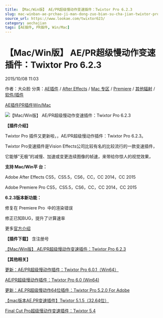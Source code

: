 ```yaml
---
title: 【Mac/Win版】 AE/PR超级慢动作变速插件：Twixtor Pro 6.2.3
slug: mac-winban-ae-prchao-ji-man-dong-zuo-bian-su-cha-jian-twixtor-pro-6-2-3
source_url: https://www.lookae.com/twixtor623/
category: aechajian
tags: [AE插件, PR插件, Win/Mac]
---
```

# 【Mac/Win版】 AE/PR超级慢动作变速插件：Twixtor Pro 6.2.3

2015/10/08 11:03

作者：大众脸
分类：[AE插件](https://www.lookae.com/after-effects/aechajian/) / [After Effects](https://www.lookae.com/after-effects/) / [Mac 专区](https://www.lookae.com/mac-osx/) / [Premiere](https://www.lookae.com/qitarjcj/premierezy/) / [其他辐射](https://www.lookae.com/others/) / [软件/插件](https://www.lookae.com/qitarjcj/)

[AE插件](https://www.lookae.com/tag/ae%e6%8f%92%e4%bb%b6/)[PR插件](https://www.lookae.com/tag/pr%e6%8f%92%e4%bb%b6/)[Win/Mac](https://www.lookae.com/tag/winmac/)

![【Mac/Win版】 AE/PR超级慢动作变速插件：Twixtor Pro 6.2.3](https://www.lookae.com/wp-content/uploads/2014/06/twixtor6.jpg "【Mac/Win版】 AE/PR超级慢动作变速插件：Twixtor Pro 6.2.3-LookAE.com")

**【插件介绍】**

Twixtor Pro 插件又更新啦，，AE/PR超级慢动作插件：Twixtor Pro 6.2.3。

Twixtor Pro变速插件是Vision Effects公司比较有名的比较流行的一款变速插件，

它能够”无极”的减慢、加速或变更连续图像的帧速，来带给你惊人的视觉效果，

**支持 Mac/Win平 台：**

Adobe After Effects CS5，CS5.5，CS6，CC，CC 2014，CC 2015

Adobe Premiere Pro CS5，CS5.5，CS6，CC，CC 2014，CC 2015

**6.2.3版本新功能：**

修复在 Premiere Pro  中的渲染错误

修正已知BUG，提升了计算速率

更多[官方介绍](http://revisionfx.com/products/twixtor/overview/)

**【插件下载】** 含注册号

[【Mac/Win版】 AE/PR超级慢动作变速插件：Twixtor Pro 6.2.3](https://www.400gb.com/file/122793218)

**【其他相关】**

[更新：AE/PR超级慢动作插件：Twixtor Pro 6.0.1（Win64）](https://www.lookae.com/twixtor-601/)

[AE/PR超级慢动作插件：Twixtor Pro 6.0 (](https://www.lookae.com/twixtor6/)[Win64)](https://www.lookae.com/twixtor6/)

[更新：AE.PR超级慢动作64位插件：Twixtor Pro 5.2.0 For Adobe](https://www.lookae.com/twixtor-52/)

[【mac版本AE.PR变速插件】Twixtor 5.1.5（32.64位）](https://www.lookae.com/twixtor515/)

[Final Cut Pro超级慢动作变速插件：Twixtor 5.](https://www.lookae.com/fcpx-twixtor54/)[4](https://www.lookae.com/fcpx-twixtor54/)
